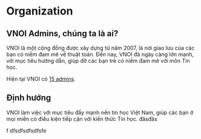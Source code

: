 Organization
============

## VNOI Admins, chúng ta là ai?

VNOI là một cộng đồng được xây dựng từ năm 2007, là nơi giao lưu của các bạn có niềm đam mê về thuật toán. Đến nay, VNOI đã ngày càng lớn mạnh, với mục tiêu hướng dẫn, giúp đỡ các bạn trẻ có niềm đam mê với môn Tin học.

Hiện tại VNOI có [15 admins](./admin.md).

## Định hướng

VNOI làm việc với mục tiêu đẩy mạnh nền tin học Việt Nam, giúp các bạn ở mọi miền có điều kiện tiếp cận với kiến thức Tin học.
đâsđâs

f
dfsdfsdfsdfsfe
